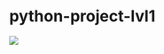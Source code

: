 # python-project-lvl1

<a href="https://codeclimate.com/github/selkov/python-project-lvl1/maintainability"><img src="https://api.codeclimate.com/v1/badges/cdff2750b34a966e25a1/maintainability" /></a>
